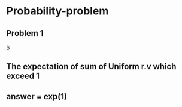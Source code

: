 # Probability-problem

## Problem 1
$
## The expectation of sum of Uniform r.v which exceed 1
## answer = exp(1)
